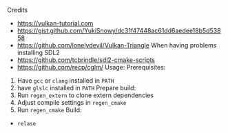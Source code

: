 Credits
- https://vulkan-tutorial.com
- https://gist.github.com/YukiSnowy/dc31f47448ac61dd6aedee18b5d53858
- https://github.com/lonelydevil/Vulkan-Triangle
When having problems installing SDL2
- https://github.com/tcbrindle/sdl2-cmake-scripts
- https://github.com/recp/cglm/
Usage:
Prerequisites:
1. Have `gcc` or `clang` installed in `PATH`
2. have `glslc` installed in `PATH`
Prepare build:
1. Run `regen_extern` to clone extern dependencies
2. Adjust compile settings in `regen_cmake`
3. Run `regen_cmake`
Build:
- `relase`
